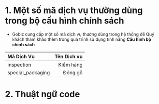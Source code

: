 
# 1. Một số mã dịch vụ thường dùng trong bộ cấu hình chính sách

- Gobiz cung cấp một số mã dịch vụ thường dùng trong hệ thống để Quý khách tham khảo thêm trong quá trình sử dụng tính năng **Cấu hình bộ chính sách**

|  Mã Dịch Vụ      | Tên Dịch vụ | 
| :---             |    ----:   |
| inspection    | Kiểm hàng |
| special_packaging    | Đóng gỗ | 

# 2. Thuật ngữ code
